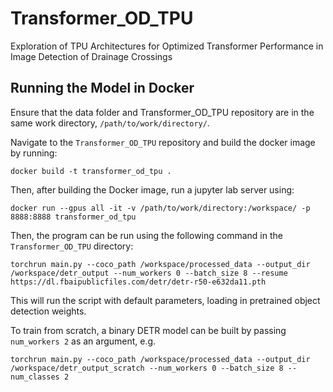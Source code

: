 # Transformer_OD_TPU
Exploration of TPU Architectures for Optimized Transformer Performance in Image Detection of Drainage Crossings

## Running the Model in Docker
Ensure that the data folder and Transformer_OD_TPU repository are in the same work directory, ```/path/to/work/directory/```.

Navigate to the ```Transformer_OD_TPU``` repository and build the docker image by running:

```docker build -t transformer_od_tpu .```

Then, after building the Docker image, run a jupyter lab server using:

```docker run --gpus all -it -v /path/to/work/directory:/workspace/ -p 8888:8888 transformer_od_tpu```

Then, the program can be run using the following command in the ```Transformer_OD_TPU``` directory:

```torchrun main.py --coco_path /workspace/processed_data --output_dir /workspace/detr_output --num_workers 0 --batch_size 8 --resume https://dl.fbaipublicfiles.com/detr/detr-r50-e632da11.pth```

This will run the script with default parameters, loading in pretrained object detection weights.

To train from scratch, a binary DETR model can be built by passing ```num_workers 2``` as an argument, e.g.

```torchrun main.py --coco_path /workspace/processed_data --output_dir /workspace/detr_output_scratch --num_workers 0 --batch_size 8 --num_classes 2```
